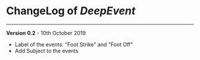# ChangeLog of _DeepEvent_
---
**Version 0.2** - 10th October 2019


* Label of the events: "Foot Strike" and "Foot Off"
* Add Subject to the events